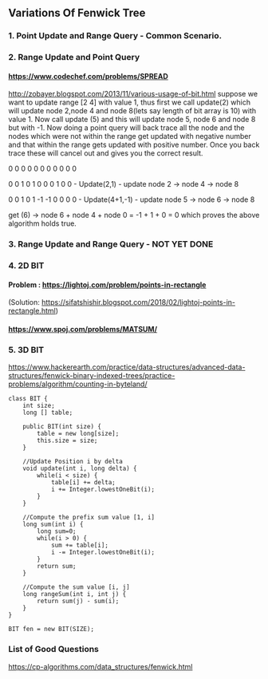 ## Variations Of Fenwick Tree

###  1. Point Update and Range Query - Common Scenario.
###  2. Range Update and Point Query 


#### https://www.codechef.com/problems/SPREAD

http://zobayer.blogspot.com/2013/11/various-usage-of-bit.html
suppose we want to update range [2 4] with value 1, thus first we call update(2) which will update node 2,node 4 and node 8(lets say length of bit array is 10) with value 1. Now call update (5) and this will update node 5, node 6 and node 8 but with -1. Now doing a point query will back trace all the node and the nodes which were not within the range get updated with negative number and that within the range gets updated with positive number. Once you back trace these will cancel out and gives you the correct result.

0 0 0 0 0 0 0 0 0 0 0

0 0 1 0 1 0 0 0 1 0 0 - Update(2,1) - update node 2 -> node 4 -> node 8

0 0 1 0 1 -1 -1 0 0 0 0 - Update(4+1,-1) - update node 5 -> node 6 -> node 8

get (6) -> node 6 + node 4 + node 0 = -1 + 1 + 0 = 0 which proves the above algorithm holds true.


###  3. Range Update and Range Query - NOT YET DONE

###  4. 2D BIT

#### Problem  : https://lightoj.com/problem/points-in-rectangle
(Solution: https://sifatshishir.blogspot.com/2018/02/lightoj-points-in-rectangle.html)

#### https://www.spoj.com/problems/MATSUM/


### 5. 3D BIT
https://www.hackerearth.com/practice/data-structures/advanced-data-structures/fenwick-binary-indexed-trees/practice-problems/algorithm/counting-in-byteland/




```
class BIT {
	int size;
	long [] table;
	
	public BIT(int size) {
		table = new long[size];
		this.size = size;
	}
	
	//Update Position i by delta
	void update(int i, long delta) {
		while(i < size) {
			table[i] += delta;
			i += Integer.lowestOneBit(i);
		}
	}
	
	//Compute the prefix sum value [1, i]
	long sum(int i) {
		long sum=0;
		while(i > 0) {
			sum += table[i];
			i -= Integer.lowestOneBit(i);
		}
		return sum;
	}
	
	//Compute the sum value [i, j]
	long rangeSum(int i, int j) {
		return sum(j) - sum(i);
	}
}

BIT fen = new BIT(SIZE);

```


### List of Good Questions 
https://cp-algorithms.com/data_structures/fenwick.html
